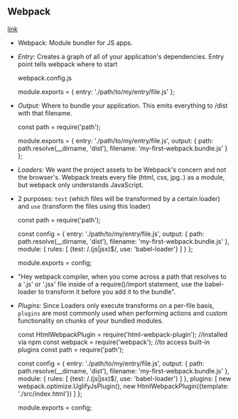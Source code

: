 ## Webpack
[link](https://webpack.js.org/concepts/)

- Webpack: Module bundler for JS apps.
- *Entry:* Creates a graph of all of your application's dependencies. Entry point tells webpack where to start

    webpack.config.js

    module.exports = {
      entry: './path/to/my/entry/file.js'
      };

- *Output:* Where to bundle your application. This emits everything to /dist with that filename.

    const path = require('path');

    module.exports = {
      entry: './path/to/my/entry/file.js',
      output: {
        path: path.resolve(__dirname, 'dist'),
        filename: 'my-first-webpack.bundle.js'
      }
    };

- *Loaders:* We want the project assets to be Webpack's concern and not the browser's. Webpack treats every file (html, css, jpg..) as a module, but webpack only understands JavaScript.
- 2 purposes: `test` (which files will be transformed by a certain loader) and `use` (transform the files using this loader)

    const path = require('path');

    const config = {
      entry: './path/to/my/entry/file.js',
      output: {
        path: path.resolve(__dirname, 'dist'),
        filename: 'my-first-webpack.bundle.js'
      },
      module: {
        rules: [
          {test: /\.(js|jsx)$/, use: 'babel-loader'}
        ]
      }
    };

    module.exports = config;

- "Hey webpack compiler, when you come across a path that resolves to a '.js' or '.jsx' file inside of a require()/import statement, use the babel-loader to transform it before you add it to the bundle".
- *Plugins:* Since Loaders only execute transforms on a per-file basis, `plugins` are most commonly used when performing actions and custom functionality on chunks of your bundled modules.

    const HtmlWebpackPlugin = require('html-webpack-plugin'); //installed via npm
    const webpack = require('webpack'); //to access built-in plugins
    const path = require('path');

    const config = {
      entry: './path/to/my/entry/file.js',
      output: {
        path: path.resolve(__dirname, 'dist'),
        filename: 'my-first-webpack.bundle.js'
      },
      module: {
        rules: [
          {test: /\.(js|jsx)$/, use: 'babel-loader'}
        ]
      },
      plugins: [
        new webpack.optimize.UglifyJsPlugin(),
        new HtmlWebpackPlugin({template: './src/index.html'})
      ]
    };

    module.exports = config;

